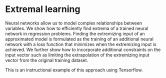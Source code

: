 # Extremal learning

Neural networks allow us to model complex relationships between variables. We
show how to efficiently find extrema of a trained neural network in regression
problems. Finding the extremizing input of an approximated model is formulated
as the training of an additional neural network with a loss function that
minimizes when the extremizing input is achieved. We further show how to
incorporate additional constraints on the input vector such as limiting the
extrapolation of the extremizing input vector from the original training
dataset.

This is an instructional example of this approach using Tensorflow.
